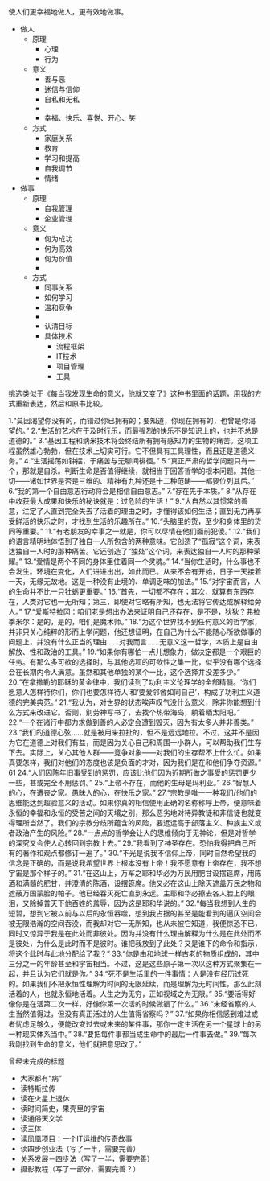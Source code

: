 使人们更幸福地做人，更有效地做事。

* 做人
	* 原理
		* 心理
		* 行为
    * 意义
		* 善与恶
    	* 迷信与信仰
    	* 自私和无私
    	*
    	* 幸福、快乐、喜悦、开心、笑
    * 方式
      * 家庭关系
      * 教育
      * 学习和提高
      * 自我调节
      * 情绪
* 做事
	* 原理
      * 自我管理
      * 企业管理
	* 意义
		* 何为成功
		* 何为高效
		* 何为价值
		*
	* 方式
      * 同事关系
      * 如何学习
      * 温和竞争
      *
      * 认清目标
      * 具体技术
      	* 流程框架
      	* IT技术
      	* 项目管理
      	* 工具


挑选类似于《每当我发现生命的意义，他就又变了》这种书里面的话题，用我的方式重新表达，然后和原书比较。

1.“莫因渴望你没有的，而错过你已拥有的；要知道，你现在拥有的，也曾是你渴望的。”
2.“生活的艺术在于及时行乐，而最强烈的快乐不是知识上的，也并不总是道德的。”
3.“基因工程和纳米技术将会终结所有拥有感知力的生物的痛苦。这项工程虽然雄心勃勃，但在技术上切实可行。它不但具有工具理性，而且还是道德义务。”
4.“生活摇荡如钟摆，于痛苦与无聊间徘徊。”
5.“真正严肃的哲学问题只有一个，那就是自杀。判断生命是否值得继续，就相当于回答哲学的根本问题。其他一切——诸如世界是否是三维的、精神有九种还是十二种范畴——都要位列其后。”
6.“我的第一个自由意志行动将会是相信自由意志。”
7.“存在先于本质。”
8.“从存在中收获最大成果和快乐的秘诀就是：过危险的生活！”
9.“大自然以其惯常的善意，注定了人直到完全失去了活着的理由之时，才懂得该如何生活；直到无力再享受鲜活的快乐之时，才找到生活的乐趣所在。”
10.“头脑里的货，至少和身体里的货同等重要。”
11.“有老朋友的幸事之一就是，你可以尽情在他们面前犯傻。”
12.“我们的语言精明地体悟到了独自一人所包含的两种意味。它创造了“孤寂”这个词，来表达独自一人时的那种痛苦。它还创造了“独处”这个词，来表达独自一人时的那种荣耀。”
13.“爱情是两个不同的身体里住着同一个灵魂。”
14.“当你生活时，什么事也不会发生。环境在变化，人们进进出出，如此而已。从来不会有开始，日子一天接着一天，无缘无故地。这是一种没有止境的、单调乏味的加法。”
15.“对宇宙而言，人的生命并不比一只牡蛎更重要。”
16.“首先，一切都不存在；其次，就算有东西存在，人类对它也一无所知；第三，即使对它略有所知，也无法将它传达或解释给旁人。”
17.“爱斯特拉冈：咱们老是想出办法来证明自己还存在，是不是，狄狄？弗拉季米尔：是的，是的，咱们是魔术师。”
18.“为这个世界找不到任何意义的哲学家，并非只关心纯粹的形而上学问题，他还想证明，在自己为什么不能随心所欲做事的问题上，并没有什么正当的理由……对我而言……无意义这一哲学，本质上是自由解放、性和政治的工具。”
19.“如果你有哪怕一点儿想象力，做决定都是一个艰巨的任务。有那么多可欲的选择时，与其他选项的可欲性之集一比，似乎没有哪个选择会在长期内令人满意。虽然和其他单独的某个一比，这个选择并没差多少。”
20.“在拿撒勒的耶稣的黄金律中，我们读到了功利主义伦理学的全部精髓。‘你们愿意人怎样待你们，你们也要怎样待人’和‘要爱邻舍如同自己’，构成了功利主义道德的完美典范。”
21.“我认为，对世界的状态唉声叹气没什么意义，除非你能想到什么方式来改进它。否则，别劳神写书了，去找个热带海岛，躺着晒太阳吧。”
22.“一个在诸行中都力求做到善的人必定会遭到毁灭，因为有太多人并非善类。”
23.“我们的道德心弦……就是被用来拉扯的，但不是远远地拉。不过，这并不是因为它在道德上对我们有益，而是因为关心自己和周围一小群人，可以帮助我们生存下去。实际上，关心其他人群——竞争对象——对我们的生存帮不上什么忙。如果真要怎样，我们对他们的态度也该是负面的才对，因为我们是在和他们争夺资源。” 61
24.“人们因陈年旧事受到的惩罚，应该比他们因为近期所做之事受的惩罚更少一些，甚或完全不用惩罚。”
25.“上帝不存在，而他的生母是玛利亚。”
26.“智慧人的心，在遭丧之家。愚昧人的心，在快乐之家。”
27.“宗教是唯一一种我们/他们的思维能达到超验意义的活动。如果你真的相信使用正确的名称称呼上帝，便意味着永恒的幸福和永恒的受苦之间的天壤之别，那么恶劣地对待异教徒和非信徒也就变得理所当然了。我们的宗教分歧所蕴含的风险，要远远高于部落主义、种族主义或者政治产生的风险。”
28.“一点点的哲学会让人的思维倾向于无神论，但是对哲学的深究又会使人心转回到宗教上去。”
29.“我看到了神圣存在。恐怕我得把自己所有的著作和观点都修订一遍了。”
30.“不光是说我不信仰上帝，同时自然希望我的信念是正确的，而是说我希望世界上根本没有上帝！我不愿意有上帝存在，我不想宇宙是那个样子的。”
31.“在这山上，万军之耶和华必为万民用肥甘设摆筵席，用陈酒和满髓的肥甘，并澄清的陈酒，设摆筵席。他又必在这山上除灭遮盖万民之物和遮蔽万国蒙脸的帕子。他已经吞灭死亡直到永远。主耶和华必擦去各人脸上的眼泪，又除掉普天下他百姓的羞辱，因为这是耶和华说的。”
32.“每当我想到人生的短暂，想到它被以前与以后的永恒吞噬，想到我占据的甚至是能看到的逼仄空间会被无限浩瀚的空间吞没，而我却对它一无所知，也从未被它知道，我便惊恐不已，同时又惊异于我是在此处而非彼处。因为并没有什么理由解释为什么是在此处而不是彼处，为什么是此时而不是彼时。谁把我放到了此处？又是谁下的命令和指示，将这个此时与此地分配给了我？”
33.“你是由和地球一样古老的物质组成的，其中三分之一的年龄甚至和宇宙相当。不过，这是这些原子第一次以这种方式聚集在一起，并且认为它们就是你。”
34.“死不是生活里的一件事情：人是没有经历过死的。如果我们不把永恒性理解为时间的无限延续，而是理解为无时间性，那么此刻活着的人，也就永恒地活着。人生之为无穷，正如视域之为无限。”
35.“要活得好像你是在活第二次一样，好像你第一次活的时候做错了什么。”
36.“未经省察的人生当然值得过，但没有真正活过的人生值得省察吗？”
37.“如果你相信感到难过或者忧虑足够久，便能改变过去或未来的某件事，那你一定生活在另一个星球上的另一种现实体系当中。”
38.“要把每件事都当成生命中的最后一件事去做。”
39.“每次我刚找到生命的意义，他们就把意思改了。”


曾经未完成的标题

* 大家都有“病”
* 读特斯拉传
* 读在火星上退休
* 读时间简史，果壳里的宇宙
* 读通俗天文学
* 读三体
* 读凤凰项目：一个IT运维的传奇故事
* 读四步创业法（写了一半，需要完善）
* 关系发展－四步法（写了一半，需要完善）
* 摄影教程（写了一部分，需要完善？）